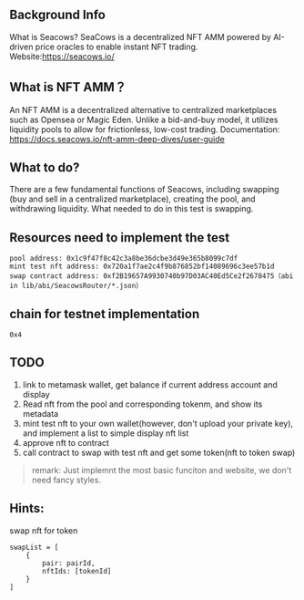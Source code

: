 ## Background Info
What is Seacows?
SeaCows is a decentralized NFT AMM powered by AI-driven price oracles to enable instant NFT trading. Website:https://seacows.io/

## What is NFT AMM？
An NFT AMM is a decentralized alternative to centralized marketplaces such as Opensea or Magic Eden. Unlike a bid-and-buy model, it utilizes liquidity pools to allow for frictionless, low-cost trading.
Documentation: https://docs.seacows.io/nft-amm-deep-dives/user-guide

## What to do?
There are a few fundamental functions of Seacows, including swapping (buy and sell in a centralized marketplace), creating the pool, and withdrawing liquidity. What needed to do in this test is swapping.



## Resources need to implement the test
```
pool address: 0x1c9f47f8c42c3a8be36dcbe3d49e365b8099c7df
mint test nft address: 0x720a1f7ae2c4f9b876852bf14089696c3ee57b1d
swap contract address: 0xf2B19657A9930740b97D03AC40Ed5Ce2f2678475（abi in lib/abi/SeacowsRouter/*.json）
```

## chain for testnet implementation

```
0x4
```


## TODO

1. link to metamask wallet, get balance if current address account and display
2. Read nft from the pool and corresponding tokenm, and show its metadata
3. mint test nft to your own wallet(however, don't upload your private key), and implement a list to simple display nft list
4. approve nft to contract 
5. call contract to swap with test nft and get some token(nft to token swap)



> remark: Just implemnt the most basic funciton and website, we don't need fancy styles.




## Hints: 
swap nft for token

```
swapList = [
	{
		pair: pairId,
		nftIds: [tokenId]
	}
]
```

